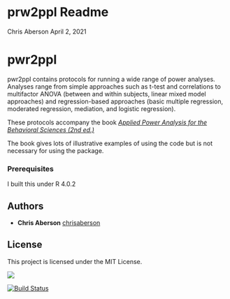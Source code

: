 prw2ppl Readme
================
Chris Aberson
April 2, 2021

# pwr2ppl

pwr2ppl contains protocols for running a wide range of power analyses.
Analyses range from simple approaches such as t-test and correlations to
multifactor ANOVA (between and within subjects, linear mixed model
approaches) and regression-based approaches (basic multiple regression,
moderated regression, mediation, and logistic regression).

These protocols accompany the book [*Applied Power Analysis for the
Behavioral Sciences (2nd
ed.)*](https://www.routledge.com/Applied-Power-Analysis-for-the-Behavioral-Sciences-2nd-Edition-2nd-Edition/Aberson/p/book/9781138044593)

The book gives lots of illustrative examples of using the code but is
not necessary for using the package.

### Prerequisites

I built this under R 4.0.2

## Authors

  - **Chris Aberson** [chrisaberson](https://github.com/chrisaberson)

## License

This project is licensed under the MIT License.

[![](https://cranlogs.r-pkg.org/badges/pwr2ppl)](https://cran.r-project.org/package=pwr2ppl)

[![Build
Status](https://travis-ci.com/chrisaberson/pwr2ppl.svg?branch=master)](https://travis-ci.com/chrisaberson/pwr2ppl)
